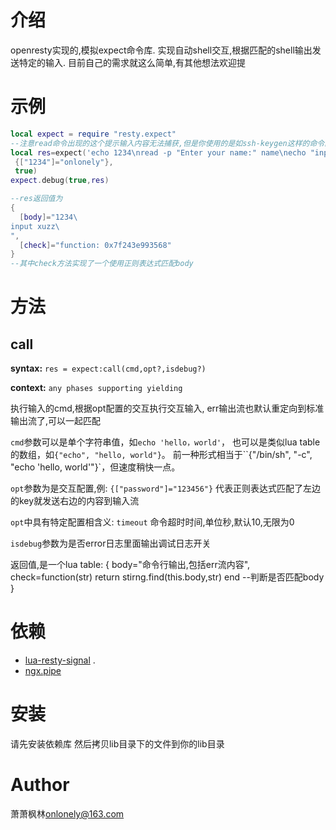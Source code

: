 介绍
====

openresty实现的,模拟expect命令库.
实现自动shell交互,根据匹配的shell输出发送特定的输入.
目前自己的需求就这么简单,有其他想法欢迎提

示例
========

```lua
local expect = require "resty.expect"
--注意read命令出现的这个提示输入内容无法捕获,但是你使用的是如ssh-keygen这样的命令的提示是可以捕获的
local res=expect('echo 1234\nread -p "Enter your name:" name\necho "input $name"\n',
 {["1234"]="onlonely"},
 true)
expect.debug(true,res)

--res返回值为
{
  [body]="1234\
input xuzz\
",
  [check]="function: 0x7f243e993568"
}
--其中check方法实现了一个使用正则表达式匹配body

```

方法
=========

call
---

**syntax:** `res = expect:call(cmd,opt?,isdebug?)`

**context:** `any phases supporting yielding`

执行输入的cmd,根据opt配置的交互执行交互输入,
err输出流也默认重定向到标准输出流了,可以一起匹配

`cmd`参数可以是单个字符串值，如`echo 'hello，world'`，
也可以是类似lua table的数组，如`{"echo", "hello, world"}`。
前一种形式相当于``{"/bin/sh", "-c", "echo 'hello, world'"}`，但速度稍快一点。

`opt`参数为是交互配置,例:
`{["password"]="123456"}` 代表正则表达式匹配了左边的key就发送右边的内容到输入流

`opt`中具有特定配置相含义:
`timeout` 命令超时时间,单位秒,默认10,无限为0

`isdebug`参数为是否error日志里面输出调试日志开关

返回值,是一个lua table:
{
body="命令行输出,包括err流内容",
check=function(str) return stirng.find(this.body,str) end --判断是否匹配body
}

依赖
============

*  [lua-resty-signal](https://github.com/openresty/lua-resty-signal) .
*  [ngx.pipe](https://github.com/openresty/lua-resty-core/blob/master/lib/ngx/pipe.md#readme)

安装
============
请先安装依赖库
然后拷贝lib目录下的文件到你的lib目录

Author
======
萧萧枫林<onlonely@163.com>



